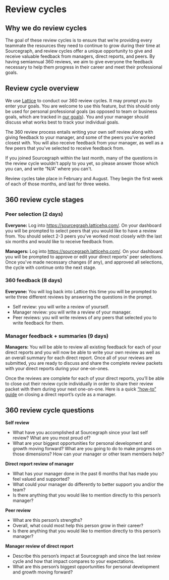 # Review cycles

## Why we do review cycles

The goal of these review cycles is to ensure that we’re providing every teammate the resources they need to continue to grow during their time at Sourcegraph, and review cycles offer a unique opportunity to give and receive valuable feedback from managers, direct reports, and peers. By having semiannual 360 reviews, we aim to give everyone the feedback necessary to help them progress in their career and meet their professional goals.

## Review cycle overview

We use [Lattice](https://lattice.com/) to conduct our 360 review cycles. It may prompt you to enter your goals. You are welcome to use this feature, but this should only be used for personal professional goals (as opposed to team or business goals, which are tracked in [our goals](../../company/goals/index.md)). You and your manager should discuss what works best to track your individual goals.

The 360 review process entails writing your own self review along with giving feedback to your manager, and some of the peers you’ve worked closest with. You will also receive feedback from your manager, as well as a few peers that you've selected to receive feedback from.

If you joined Sourcegraph within the last month, many of the questions in the review cycle wouldn't apply to you yet, so please answer those which you can, and write “N/A” where you can't.

Review cycles take place in February and August. They begin the first week of each of those months, and last for three weeks.

## 360 review cycle stages

### Peer selection (2 days)

**Everyone:** Log into https://sourcegraph.latticehq.com/. On your dashboard you will be prompted to select peers that you would like to have a review from. You should select 2-3 peers you’ve worked most closely with the last six months and would like to receive feedback from.

**Managers:** Log into https://sourcegraph.latticehq.com/. On your dashboard you will be prompted to approve or edit your direct reports' peer selections. Once you've made necessary changes (if any), and approved all selections, the cycle with continue onto the next stage.

### 360 feedback (8 days)

**Everyone:** You will log back into Lattice this time you will be prompted to write three different reviews by answering the questions in the prompt.

- Self review: you will write a review of yourself.
- Manager review: you will write a review of your manager.
- Peer reviews: you will write reviews of any peers that selected you to write feedback for them.

### Manager feedback + summaries (9 days)

**Managers:** You will be able to review all existing feedback for each of your direct reports and you will now be able to write your own review as well as an overall summary for each direct report. Once all of your reviews are submitted, you are ready to discuss and share the complete review packets with your direct reports during your one-on-ones.

Once the reviews are complete for each of your direct reports, you’ll be able to close out their review cycle individually in order to share their review packet with them during your next one-on-one. Here is a quick [“how-to” guide](https://help.lattice.com/en/articles/1712875-ending-a-direct-report-s-review-cycle-as-a-manager) on closing a direct report’s cycle as a manager.

## 360 review cycle questions

**Self review**

- What have you accomplished at Sourcegraph since your last self review? What are you most proud of?
- What are your biggest opportunities for personal development and growth moving forward? What are you going to do to make progress on those dimensions? How can your manager or other team members help?

**Direct report review of manager**

- What has your manager done in the past 6 months that has made you feel valued and supported?
- What could your manager do differently to better support you and/or the team?
- Is there anything that you would like to mention directly to this person’s manager?

**Peer review**

- What are this person’s strengths?
- Overall, what could most help this person grow in their career?
- Is there anything that you would like to mention directly to this person’s manager?

**Manager review of direct report**

- Describe this person’s impact at Sourcegraph and since the last review cycle and how that impact compares to your expectations.
- What are this person’s biggest opportunities for personal development and growth moving forward?
